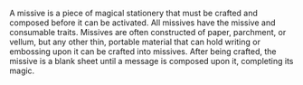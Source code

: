 A missive is a piece of magical stationery that must be crafted and composed before it can be activated. All missives have the missive and consumable traits. Missives are often constructed of paper, parchment, or vellum, but any other thin, portable material that can hold writing or embossing upon it can be crafted into missives. After being crafted, the missive is a blank sheet until a message is composed upon it, completing its magic.
